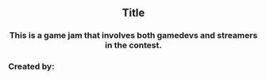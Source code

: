 <h2 align="center">Title</h2>
<h3 align="center">This is a game jam that involves both gamedevs and streamers in the contest.</h3>

<h3 align="left">Created by:</h3>
<p align="left">
</p>
